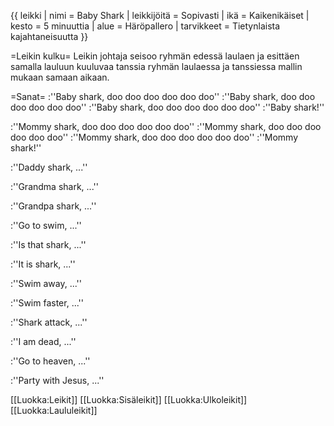 {{ leikki
 | nimi          = Baby Shark
 | leikkijöitä   = Sopivasti
 | ikä           = Kaikenikäiset
 | kesto         = 5 minuuttia
 | alue          = Häröpallero
 | tarvikkeet    = Tietynlaista kajahtaneisuutta
}}

=Leikin kulku=
Leikin johtaja seisoo ryhmän edessä laulaen ja esittäen samalla lauluun kuuluvaa tanssia ryhmän laulaessa ja tanssiessa mallin mukaan samaan aikaan.

=Sanat=
:''Baby shark, doo doo doo doo doo doo''
:''Baby shark, doo doo doo doo doo doo''
:''Baby shark, doo doo doo doo doo doo''
:''Baby shark!''


:''Mommy shark, doo doo doo doo doo doo''
:''Mommy shark, doo doo doo doo doo doo''
:''Mommy shark, doo doo doo doo doo doo''
:''Mommy shark!''


:''Daddy shark, ...''

:''Grandma shark, ...''

:''Grandpa shark, ...''

:''Go to swim, ...''

:''Is that shark, ...''

:''It is shark, ...''

:''Swim away, ...''

:''Swim faster, ...''

:''Shark attack, ...''

:''I am dead, ...''

:''Go to heaven, ...''

:''Party with Jesus, ...''


[[Luokka:Leikit]]
[[Luokka:Sisäleikit]]
[[Luokka:Ulkoleikit]]
[[Luokka:Laululeikit]]